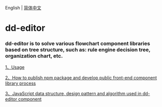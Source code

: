 <!--
 * @Author: Aiden
 * @Date: 2020-09-28 15:47:37
 * @LastEditTime: 2020-09-29 09:47:34
 * @LastEditors: Aiden
 * @Description: 
-->
English | [简体中文](README.md)

# dd-editor

<h3 align="left">dd-editor is to solve various flowchart component libraries based on tree structure, such as: rule engine decision tree, organization chart, etc.</h3>

[1、Usage](./docs/use.en-US.md)

[2、How to publish npm package and develop public front-end component library process](./docs/deploy.en-US.md)

[3、JavaScript data structure, design pattern and algorithm used in dd-editor component](./docs/learn.en-US.md)